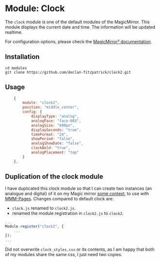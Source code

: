 # Module: Clock

The `clock` module is one of the default modules of the MagicMirror.
This module displays the current date and time. The information will be updated realtime.

For configuration options, please check the [MagicMirror² documentation](https://docs.magicmirror.builders/modules/clock.html).

## Installation

```
cd modules
git clone https://github.com/declan-fitzpatrick/clock2.git
```

## Usage

```javascript
    {
        module: "clock2",
        position: "middle_center",
        config: {
            displayType: "analog",
            analogFace: "face-003",
            analogSize: "600px",
            displaySeconds: "true",
            timeFormat: "24",
            showPeriod: "false",
            analogShowDate: "false",
            clockBold: "true",
            analogPlacement: "top"
        }
    },
```

## Duplication of the clock module

I have duplicated this clock module so that I can create two instances (an analogue and digital) of it on my Magic mirror [some context](https://forum.magicmirror.builders/topic/12333/adding-duplicate-modules/2), to use with [MMM-Pages](https://github.com/edward-shen/MMM-pages). Changes compared to default clock are:

- `clock.js` renamed to `clock2.js`.
- renamed the module registration in `clock2.js` to `clock2`.

```javascript
...
Module.register("clock2", {
    ...
});
...

```

Did not overwrite `clock_styles.css` or its contents, as I am happy that both of my modules share the same css, I just need two copies.
